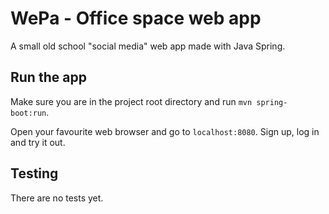 # WePa - Office space web app

A small old school "social media" web app made with Java Spring.

## Run the app

Make sure you are in the project root directory and run `mvn spring-boot:run`.

Open your favourite web browser and go to `localhost:8080`. Sign up, log in and try it out.

## Testing

There are no tests yet.
